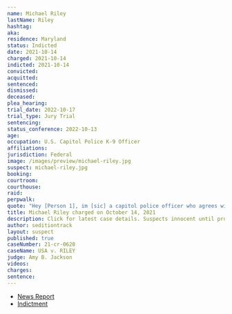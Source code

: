 ```yaml
---
name: Michael Riley
lastName: Riley
hashtag:
aka:
residence: Maryland
status: Indicted
date: 2021-10-14
charged: 2021-10-14
indicted: 2021-10-14
convicted:
acquitted:
sentenced:
dismissed:
deceased:
plea_hearing:
trial_date: 2022-10-17
trial_type: Jury Trial
sentencing:
status_conference: 2022-10-13
age:
occupation: U.S. Capitol Police K-9 Officer
affiliations:
jurisdiction: Federal
image: /images/preview/michael-riley.jpg
suspect: michael-riley.jpg
booking:
courtroom:
courthouse:
raid:
perpwalk:
quote: "Hey [Person 1], im [sic] a capitol police officer who agrees with your political stance. Take down the part about being in the building they are currently investigating and everyone who was in the building is going to be charged. Just looking out!"
title: Michael Riley charged on October 14, 2021
description: Click for latest case details. Suspects innocent until proven guilty.
author: seditiontrack
layout: suspect
published: true
caseNumber: 21-cr-0628
caseName: USA v. RILEY
judge: Amy B. Jackson
videos:
charges:
sentence:
---
```

- [News Report](https://www.nbcnews.com/politics/politics-news/capitol-police-officer-charged-helping-hide-jan-6-rioter-s-n1281654)
- [Indictment](https://s3.documentcloud.org/documents/21085728/10-14-21-us-v-michael-riley-indictment.pdf)
